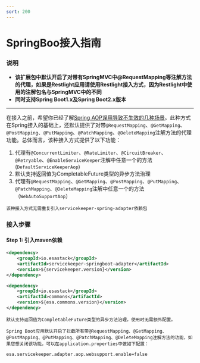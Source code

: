 ```yaml
---
sort: 200
---
```


# SpringBoo接入指南

### 说明
- **该扩展包中默认开启了对带有SpringMVC中@RequestMapping等注解方法的代理，如果是Restlight应用请使用Restlight接入方式，因为Restlight中使用的注解包名与SpringMVC中的不同**
- **同时支持Spring Boot1.x及Spring Boot2.x版本**
---
在接入之前，希望你已经了解[Spring AOP误用导致不生效的几种场景](../../tips/README.md)。此种方式在Spring接入的基础上，还默认提供了对带`@RequestMapping`、`@GetMapping`、`@PostMapping`、`@PutMapping`、`@PatchMapping`、`@DeleteMapping`注解方法的代理功能。总体而言，该种接入方式提供了以下功能：
1. 代理有`@ConcurrentLimiter`、`@RateLimiter`、`@CircuitBreaker`、`@Retryable`、`@EnableServiceKeeper`注解中任意一个的方法(`DefaultServiceKeeperAop`)
2. 默认支持返回值为CompletableFuture类型的异步方法治理
3. 代理有`@RequestMapping`、`@GetMapping`、`@PostMapping`、`@PutMapping`、`@PatchMapping`、`@DeleteMapping`注解中任意一个的方法（`WebAutoSupportAop`）
```note
该种接入方式无需重复引入servicekeeper-spring-adapter依赖包
```

### 接入步骤
#### Step 1: 引入maven依赖
```xml
<dependency>
    <groupId>io.esastack</groupId>
    <artifactId>servicekeeper-springboot-adapter</artifactId>
    <version>${servicekeeper.version}</version>
</dependency>

<dependency>
    <groupId>io.esastack</groupId>
    <artifactId>commons</artifactId>
    <version>${esa.commons.version}</version>
</dependency>
```

```note
默认支持返回值为CompletableFuture类型的异步方法治理，使用时无需额外配置。
```
```note
Spring Boot应用默认开启了拦截所有带@RequestMapping、@GetMapping、@PostMapping、@PutMapping、@PatchMapping、@DeleteMapping注解方法的功能，如果您想关闭该功能，可以在application.properties中做如下配置：
```

```properties
esa.servicekeeper.adapter.aop.websupport.enable=false
```
